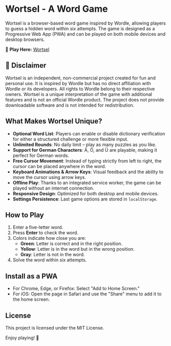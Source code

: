 # Wortsel - A Word Game

Wortsel is a browser-based word game inspired by Wordle, allowing players to guess a hidden word within six attempts. 
The game is designed as a Progressive Web App (PWA) and can be played on both mobile devices and desktop browsers.

🔗 **Play Here:** [Wortsel](https://tehes.github.io/wortsel/)

## 📜 Disclaimer
Wortsel is an independent, non-commercial project created for fun and personal use. It is inspired by Wordle but has no direct affiliation with Wordle or its developers. All rights to Wordle belong to their respective owners. Wortsel is a unique interpretation of the game with additional features and is not an official Wordle product. The project does not provide downloadable software and is not intended for redistribution.

## What Makes Wortsel Unique?
- **Optional Word List**: Players can enable or disable dictionary verification for either a structured challenge or more flexible input.
- **Unlimited Rounds**: No daily limit – play as many puzzles as you like.
- **Support for German Characters**: Ä, Ö, and Ü are playable, making it perfect for German words.
- **Free Cursor Movement**: Instead of typing strictly from left to right, the cursor can be placed anywhere in the word.
- **Keyboard Animations & Arrow Keys**: Visual feedback and the ability to move the cursor using arrow keys.
- **Offline Play**: Thanks to an integrated service worker, the game can be played without an internet connection.
- **Responsive Design**: Optimized for both desktop and mobile devices.
- **Settings Persistence**: Last game options are stored in `localStorage`.

## How to Play
1. Enter a five-letter word.
2. Press **Enter** to check the word.
3. Colors indicate how close you are:
   - **Green**: Letter is correct and in the right position.
   - **Yellow**: Letter is in the word but in the wrong position.
   - **Gray**: Letter is not in the word.
4. Solve the word within six attempts.

## Install as a PWA
- For Chrome, Edge, or Firefox: Select "Add to Home Screen."
- For iOS: Open the page in Safari and use the "Share" menu to add it to the home screen.

## License
This project is licensed under the MIT License.

Enjoy playing! 🎉
